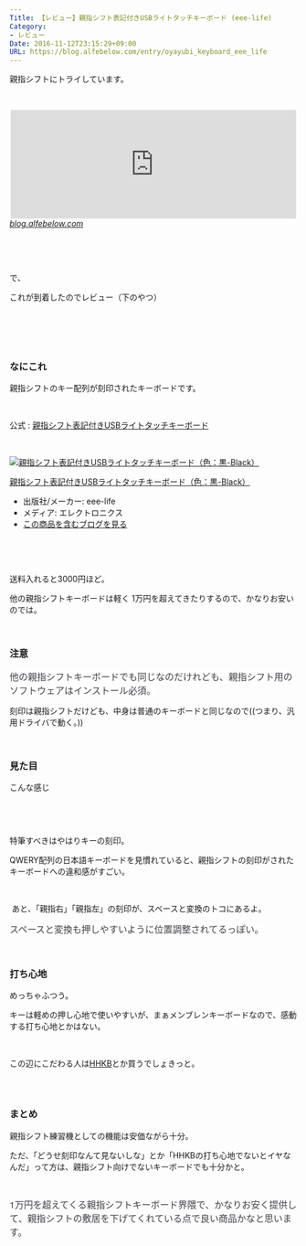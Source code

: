 ```yaml
---
Title: 【レビュー】親指シフト表記付きUSBライトタッチキーボード (eee-life)
Category:
- レビュー
Date: 2016-11-12T23:15:29+09:00
URL: https://blog.alfebelow.com/entry/oyayubi_keyboard_eee_life
---
```


<p>親指シフトにトライしています。</p>
<p> </p>
<p><iframe class="embed-card embed-blogcard" style="display: block; width: 100%; height: 190px; max-width: 500px; margin: auto;" title="親指シフト(NICOLA)にトライしてみている（2日目） - FUN YOU BLOG" src="http://blog.alfebelow.com/embed/2016/11/10/%E8%A6%AA%E6%8C%87%E3%82%B7%E3%83%95%E3%83%88%28NICOLA%29%E3%81%AB%E3%83%88%E3%83%A9%E3%82%A4%E3%81%97%E3%81%A6%E3%81%BF%E3%81%A6%E3%81%84%E3%82%8B%EF%BC%882%E6%97%A5%E7%9B%AE%EF%BC%89" frameborder="0" scrolling="no"></iframe><cite class="hatena-citation"><a href="http://blog.alfebelow.com/entry/2016/11/10/%E8%A6%AA%E6%8C%87%E3%82%B7%E3%83%95%E3%83%88%28NICOLA%29%E3%81%AB%E3%83%88%E3%83%A9%E3%82%A4%E3%81%97%E3%81%A6%E3%81%BF%E3%81%A6%E3%81%84%E3%82%8B%EF%BC%882%E6%97%A5%E7%9B%AE%EF%BC%89">blog.alfebelow.com</a></cite></p>
<p> </p>
<p> </p>
<p>で、</p>
<p>これが到着したのでレビュー（下のやつ）</p>
<p><img class="magnifiable" src="https://cdn-ak2.f.st-hatena.com/images/fotolife/a/alfe1025/20010222/20010222124020.jpg" alt="" /></p>
<p> </p>
<p><!-- more --></p>
<p> </p>

### なにこれ

<p>親指シフトのキー配列が刻印されたキーボードです。</p>
<p> </p>
<p>公式 : <a href="http://eee-life.com/kb/">親指シフト表記付きUSBライトタッチキーボード</a></p>
<p> </p>
<div class="freezed">
<div class="hatena-asin-detail"><a href="http://www.amazon.co.jp/exec/obidos/ASIN/B01I2QP5C6/ab1025-22/"><img class="hatena-asin-detail-image" title="親指シフト表記付きUSBライトタッチキーボード（色：黒-Black）" src="http://ecx.images-amazon.com/images/I/41llOuzyWhL._SL160_.jpg" alt="親指シフト表記付きUSBライトタッチキーボード（色：黒-Black）" /></a>
<div class="hatena-asin-detail-info">
<p class="hatena-asin-detail-title"><a href="http://www.amazon.co.jp/exec/obidos/ASIN/B01I2QP5C6/ab1025-22/">親指シフト表記付きUSBライトタッチキーボード（色：黒-Black）</a></p>
<ul>
<li><span class="hatena-asin-detail-label">出版社/メーカー:</span> eee-life</li>
<li><span class="hatena-asin-detail-label">メディア:</span> エレクトロニクス</li>
<li><a href="http://d.hatena.ne.jp/asin/B01I2QP5C6/ab1025-22" target="_blank">この商品を含むブログを見る</a></li>
</ul>
</div>
<div class="hatena-asin-detail-foot"> </div>
</div>
</div>
<p> </p>
<p>送料入れると3000円ほど。</p>
<p>他の親指シフトキーボードは軽く 1万円を超えてきたりするので、かなりお安いのでは。</p>
<p> </p>

### 注意

<p><span style="color: #3d3f44; font-family: 'Helvetica Neue', Helvetica, Arial, 'ヒラギノ角ゴ Pro W3', 'Hiragino Kaku Gothic Pro', メイリオ, Meiryo, 'ＭＳ Ｐゴシック', 'MS PGothic', sans-serif; font-size: 16px; font-style: normal; font-variant-ligatures: normal; font-variant-caps: normal; font-weight: normal; letter-spacing: normal; orphans: 2; text-align: start; text-indent: 0px; text-transform: none; white-space: normal; widows: 2; word-spacing: 0px; -webkit-text-stroke-width: 0px; background-color: #ffffff; display: inline !important; float: none;">他の親指シフトキーボードでも同じなのだけれども、親指シフト用のソフトウェアはインストール必須。</span></p>
<p>刻印は親指シフトだけども、中身は普通のキーボードと同じなので((つまり、汎用ドライバで動く。))</p>
<p> </p>

### 見た目

<p>こんな感じ</p>
<p><img class="magnifiable" src="https://cdn-ak2.f.st-hatena.com/images/fotolife/a/alfe1025/20010222/20010222124030.jpg" alt="" /></p>
<p><img class="magnifiable" src="https://cdn-ak2.f.st-hatena.com/images/fotolife/a/alfe1025/20010222/20010222124040.jpg" alt="" /></p>
<p> </p>
<p>特筆すべきはやはりキーの刻印。</p>
<p>QWERY配列の日本語キーボードを見慣れていると、親指シフトの刻印がされたキーボードへの違和感がすごい。</p>
<p> </p>
<p> あと、「親指右」「親指左」の刻印が、スペースと変換のトコにあるよ。</p>
<p><span style="color: #3d3f44; font-family: 'Helvetica Neue', Helvetica, Arial, 'ヒラギノ角ゴ Pro W3', 'Hiragino Kaku Gothic Pro', メイリオ, Meiryo, 'ＭＳ Ｐゴシック', 'MS PGothic', sans-serif; font-size: 16px; font-style: normal; font-variant-ligatures: normal; font-variant-caps: normal; font-weight: normal; letter-spacing: normal; orphans: 2; text-align: start; text-indent: 0px; text-transform: none; white-space: normal; widows: 2; word-spacing: 0px; -webkit-text-stroke-width: 0px; background-color: #ffffff; display: inline !important; float: none;">スペースと変換も押しやすいように位置調整されてるっぽい。</span></p>
<p> </p>

### 打ち心地

<p>めっちゃふつう。</p>
<p>キーは軽めの押し心地で使いやすいが、まぁメンブレンキーボードなので、感動する打ち心地とかはない。</p>
<p> </p>
<p>この辺にこだわる人は<a href="http://d.hatena.ne.jp/asin/B000EXZ0VC/ab1025-22">HHKB</a>とか買うでしょきっと。</p>

###  


### まとめ

<p>親指シフト練習機としての機能は安価ながら十分。</p>
<p>ただ、「どうせ刻印なんて見ないしな」とか「HHKBの打ち心地でないとイヤなんだ」って方は、親指シフト向けでないキーボードでも十分かと。</p>
<p> </p>
<p style="line-height: 1.5; margin: 0.5em 0px; padding: 0px; color: #3d3f44; font-family: 'Helvetica Neue', Helvetica, Arial, 'ヒラギノ角ゴ Pro W3', 'Hiragino Kaku Gothic Pro', メイリオ, Meiryo, 'ＭＳ Ｐゴシック', 'MS PGothic', sans-serif; font-size: 16px; font-style: normal; font-variant-ligatures: normal; font-variant-caps: normal; font-weight: normal; letter-spacing: normal; orphans: 2; text-align: start; text-indent: 0px; text-transform: none; white-space: normal; widows: 2; word-spacing: 0px; -webkit-text-stroke-width: 0px;">1万円を超えてくる親指シフトキーボード界隈で、かなりお安く提供して、親指シフトの敷居を下げてくれている点で良い商品かなと思います。</p>
<p> </p>
